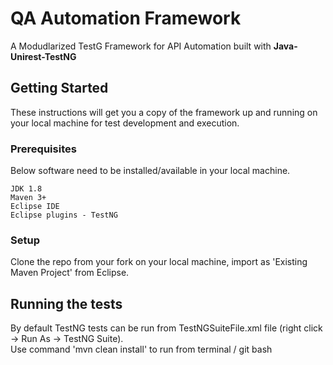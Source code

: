 #  QA Automation Framework

A Modudlarized TestG Framework for API Automation built with **Java-Unirest-TestNG**

## Getting Started

These instructions will get you a copy of the framework up and running on your local machine for test development and execution.

### Prerequisites

Below software need to be installed/available in your local machine.

```
JDK 1.8
Maven 3+
Eclipse IDE
Eclipse plugins - TestNG
```

### Setup

Clone the repo from your fork on your local machine, import as 'Existing Maven Project' from Eclipse.

## Running the tests

By default TestNG tests can be run from TestNGSuiteFile.xml file (right click -> Run As -> TestNG Suite).  
Use command 'mvn clean install' to run from terminal / git bash

